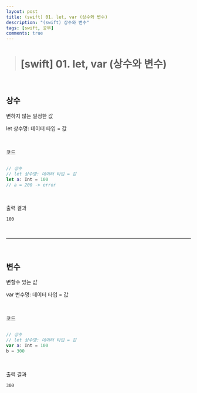 ```yaml
---
layout: post
title: (swift) 01. let, var (상수와 변수)
description: "(swift) 상수와 변수"
tags: [swift, 공부]
comments: true
---
```


> # [swift] 01. let, var (상수와 변수)

<br>

## 상수  
변하지 않는 일정한 값

let 상수명: 데이터 타입 = 값

<br>

코드
``` swift 

// 상수
// let 상수명: 데이터 타입 = 값
let a: Int = 100
// a = 200 -> error

```

<br>

출력 결과
``` 
100
```

<br>
<hr>
<br>

## 변수  
변할수 있는 값

var 변수명: 데이터 타입 = 값

<br>

코드
``` swift 

// 상수
// let 상수명: 데이터 타입 = 값
var a: Int = 100
b = 300

```

<br>

출력 결과
```
300
```